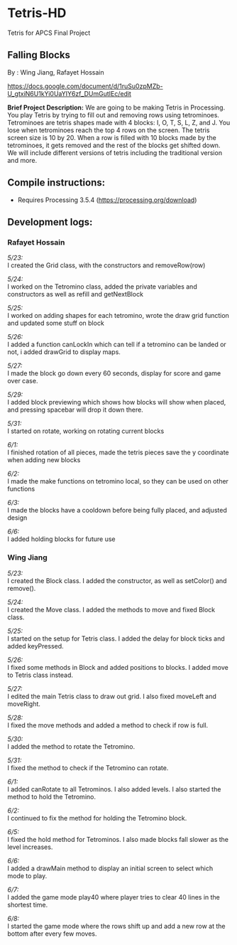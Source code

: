# Tetris-HD
Tetris for APCS Final Project

## **Falling Blocks**

By : Wing Jiang, Rafayet Hossain

https://docs.google.com/document/d/1ruSu0zpMZb-U_gtxiN6U1kYi0UaYIY6zf_DUmGutIEc/edit


**Brief Project Description:**
We are going to be making Tetris in Processing. You play Tetris by trying to fill out and removing rows using tetrominoes. Tetrominoes are tetris shapes made with 4 blocks: I, O, T, S, L, Z, and J. You lose when tetrominoes reach the top 4 rows on the screen. The tetris screen size is 10 by 20. When a row is filled with 10 blocks made by the tetrominoes, it gets removed and the rest of the blocks get shifted down. We will include different versions of tetris including the traditional version and more. 

## Compile instructions:

  * Requires Processing 3.5.4 (https://processing.org/download)
  
## Development logs:

### Rafayet Hossain

*5/23:*\
I created the Grid  class, with the constructors and removeRow(row)

*5/24:*\
I worked on the Tetromino class, added the private variables and constructors as well as refill and getNextBlock

*5/25:*\
I worked on adding shapes for each tetromino, wrote the draw grid function and updated some stuff on block

*5/26:*\
I added a function canLockIn which can tell if a tetromino can be landed or not, i added drawGrid to display maps.

*5/27:*\
I made the block go down every 60 seconds, display for score and game over case.

*5/29:*\
I added block previewing which shows how blocks will show when placed, and pressing spacebar will drop it down there.

*5/31:*\
I started on rotate, working on rotating current blocks

*6/1:*\
I finished rotation of all pieces, made the tetris pieces save the y coordinate when adding new blocks

*6/2:*\
I made the make functions on tetromino local, so they can be used on other functions

*6/3:*\
I made the blocks have a cooldown before being fully placed, and adjusted design

*6/6:*\
I added holding blocks for future use

### Wing Jiang

*5/23:*\
I created the Block class. I added the constructor, as well as setColor() and remove().

*5/24:*\
I created the Move class. I added the methods to move and fixed Block class.

*5/25:*\
I started on the setup for Tetris class. I added the delay for block ticks and added keyPressed. 

*5/26:*\
I fixed some methods in Block and added positions to blocks. I added move to Tetris class instead.

*5/27:*\
I edited the main Tetris class to draw out grid. I also fixed moveLeft and moveRight.

*5/28:*\
I fixed the move methods and added a method to check if row is full.

*5/30:*\
I added the method to rotate the Tetromino.

*5/31:*\
I fixed the method to check if the Tetromino can rotate.

*6/1:*\
I added canRotate to all Tetrominos. I also added levels. I also started the method to hold the Tetromino.

*6/2:*\
I continued to fix the method for holding the Tetromino block.

*6/5:*\
I fixed the hold method for Tetrominos. I also made blocks fall slower as the level increases.

*6/6:*\
I added a drawMain method to display an initial screen to select which mode to play.

*6/7:*\
I added the game mode play40 where player tries to clear 40 lines in the shortest time.

*6/8:*\
I started the game mode where the rows shift up and add a new row at the bottom after every few moves.
